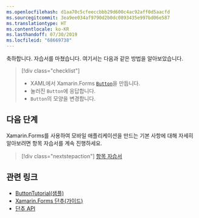 ```yaml
---
ms.openlocfilehash: d1aa70c5cfeeccbbb29d600c4ac92aff0d5aacfd
ms.sourcegitcommit: 3ea9ee034af9790d2b0dc0893435e997bd06e587
ms.translationtype: HT
ms.contentlocale: ko-KR
ms.lasthandoff: 07/30/2019
ms.locfileid: "68669738"
---
```

축하합니다. 자습서를 마쳤습니다. 여기서는 다음과 같은 방법을 알아보았습니다.

> [!div class="checklist"]
> - XAML에서 Xamarin.Forms [`Button`](xref:Xamarin.Forms.Button)을 만듭니다.
> - 눌러진 `Button`에 응답합니다.
> - `Button`의 모양을 변경합니다.

## <a name="next-steps"></a>다음 단계

Xamarin.Forms를 사용하여 모바일 애플리케이션을 만드는 기본 사항에 대해 자세히 알아보려면 항목 자습서를 계속 진행하세요.

> [!div class="nextstepaction"]
> [항목 자습서](~/get-started/tutorials/entry/index.yml)

## <a name="related-links"></a>관련 링크

- [ButtonTutorial(샘플)](https://docs.microsoft.com/samples/xamarin/xamarin-forms-samples/getstarted-tutorials-buttontutorial/)
- [Xamarin.Forms 단추(가이드)](~/xamarin-forms/user-interface/button.md)
- [단추 API](xref:Xamarin.Forms.Button)
